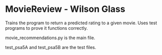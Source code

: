 # MovieReview - Wilson Glass
<p>Trains the program to return a predicted rating to a given movie. Uses test programs to prove it functions correctly.</p>
<p>movie_recommendations.py is the main file.</p>
<p>test_psa5A and test_psa5B are the test files.</p>
